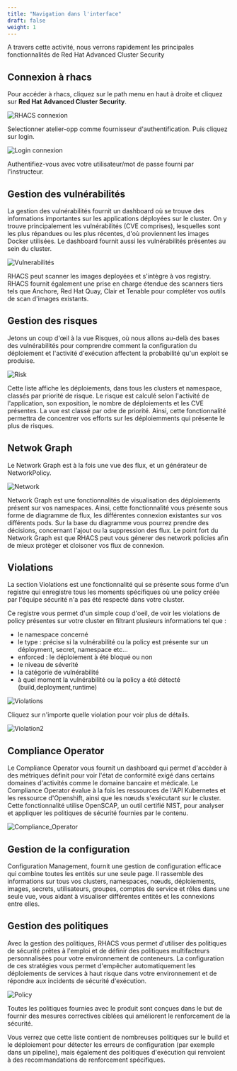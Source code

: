 ```yaml
---
title: "Navigation dans l'interface"
draft: false
weight: 1
---
```



A travers cette activité, nous verrons rapidement les principales fonctionnalités de Red Hat Advanced Cluster Security

## Connexion à rhacs

Pour accéder à rhacs, cliquez sur le path menu en haut à droite et cliquez sur **Red Hat Advanced Cluster Security**.

![RHACS connexion](/OPP-2023-lab-instruction.github.io/images/rhacs-connection.png)

Selectionner atelier-opp comme fournisseur d'authentification. Puis cliquez sur login.

![Login connexion](/OPP-2023-lab-instruction.github.io/images/workshop-opp.png)

 Authentifiez-vous avec votre utilisateur/mot de passe fourni par l'instructeur.


## Gestion des vulnérabilités

La gestion des vulnérabilités fournit un dashboard où se trouve des informations importantes sur les applications déployées sur le cluster. On y trouve principalement les vulnérabilités (CVE comprises), lesquelles sont les plus répandues ou les plus récentes, d'où proviennent les images Docker utilisées. Le dashboard fournit aussi les vulnérabilités présentes au sein du cluster.


![Vulnerabilités](/OPP-2023-lab-instruction.github.io/images/vuln_manag.png)

 RHACS peut scanner les images deployées et s'intègre à vos registry. RHACS fournit également une prise en charge étendue des scanners tiers tels que Anchore, Red Hat Quay, Clair et Tenable pour compléter vos outils de scan d'images existants.


## Gestion des risques


Jetons un coup d'œil à la vue Risques, où nous allons au-delà des bases des vulnérabilités pour comprendre comment la configuration du déploiement et l'activité d'exécution affectent la probabilité qu'un exploit se produise.


![Risk](/OPP-2023-lab-instruction.github.io/images/risk.png)


Cette liste affiche les déploiements, dans tous les clusters et namespace, classés par priorité de risque.
Le risque est calculé selon l'activité de l'application, son exposition, le nombre de déploiements et les CVE présentes.
La vue est classé par odre de priorité.
Ainsi, cette fonctionnalité permettra de concentrer vos efforts sur les déploiemments qui présente le plus de risques.



## Netwok Graph

Le Network Graph est à la fois une vue des flux, et un générateur de NetworkPolicy.


![Network](/OPP-2023-lab-instruction.github.io/images/network.png)


Network Graph est une fonctionnalités de visualisation des déploiements présent sur vos namespaces.
Ainsi, cette fonctionnalité vous présente sous forme de diagramme de flux, les différentes connexion existantes sur vos différents pods.
Sur la base du diagramme vous pourrez prendre des décisions, concernant l'ajout ou la suppression des flux.
Le point fort du Network Graph est que RHACS peut vous génerer des network policies afin de mieux protèger et cloisoner vos flux de connexion.

## Violations

La section Violations est une fonctionnalité qui se présente sous forme d'un registre qui enregistre tous les moments spécifiques où une policy créée par l'équipe sécurité n'a pas été respecté dans votre cluster.

Ce registre vous permet d'un simple coup d'oeil, de voir les violations de policy présentes sur votre cluster en filtrant plusieurs informations tel que :
- le namespace concerné
- le type : précise si la vulnérabilité ou la policy est présente sur un déployment, secret, namespace etc...
- enforced : le déploiement à été bloqué ou non
- le niveau de séverité
- la catégorie de vulnérabilité
- à quel moment la vulnérabilité ou la policy a été détecté (build,deployment,runtime)
  




![Violations](/OPP-2023-lab-instruction.github.io/images/violations1.png)

Cliquez sur n'importe quelle violation pour voir plus de détails.


![Violation2](/OPP-2023-lab-instruction.github.io/images/violation2.png)


## Compliance Operator

Le Compliance Operator vous fournit un dashboard qui permet d'accèder à des métriques définit pour voir l'état de conformité exigé dans certains domaines d'activités comme le domaine bancaire et médicale.
Le Compliance Operator évalue à la fois les ressources de l'API Kubernetes et les ressource d'Openshift, ainsi que les nœuds s'exécutant sur le cluster.
Cette fonctionnalité utilise OpenSCAP, un outil certifié NIST, pour analyser et appliquer les politiques de sécurité fournies par le contenu.




![Compliance_Operator](/OPP-2023-lab-instruction.github.io/images/compliance.png)


## Gestion de la configuration

Configuration Management, fournit une gestion de configuration efficace qui combine toutes les entités sur une seule page. Il rassemble des informations sur tous vos clusters, namespaces, nœuds, déploiements, images, secrets, utilisateurs, groupes, comptes de service et rôles dans une seule vue, vous aidant à visualiser différentes entités et les connexions entre elles.


## Gestion des politiques

Avec la gestion des politiques, RHACS vous permet d'utiliser des politiques de sécurité prêtes à l'emploi et de définir des politiques multifacteurs personnalisées pour votre environnement de conteneurs.
La configuration de ces stratégies vous permet d'empêcher automatiquement les déploiements de services à haut risque dans votre environnement et de répondre aux incidents de sécurité d'exécution.


![Policy](/OPP-2023-lab-instruction.github.io/images/policy_management.png)


Toutes les politiques fournies avec le produit sont conçues dans le but de fournir des mesures correctives ciblées qui améliorent le renforcement de la sécurité.

Vous verrez que cette liste contient de nombreuses politiques sur le build et le déploiement pour détecter les erreurs de configuration (par exemple dans un pipeline), mais également des politiques d'exécution qui renvoient à des recommandations de renforcement spécifiques.



